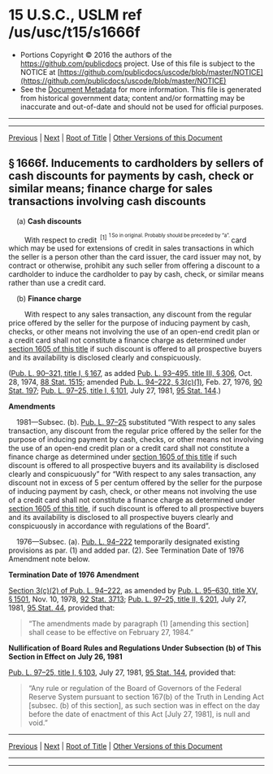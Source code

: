 ---
---

# 15 U.S.C., USLM ref /us/usc/t15/s1666f

* Portions Copyright © 2016 the authors of the https://github.com/publicdocs project.
  Use of this file is subject to the NOTICE at [https://github.com/publicdocs/uscode/blob/master/NOTICE](https://github.com/publicdocs/uscode/blob/master/NOTICE)
* See the [Document Metadata](././../../../../../..//README.md) for more information.
  This file is generated from historical government data; content and/or formatting may be inaccurate and out-of-date and should not be used for official purposes.

----------
----------

[Previous](./../../../../../..//us/usc/t15/ch41/schI/ptD/m__us_usc_t15_s1666e.md) | [Next](./../../../../../..//us/usc/t15/ch41/schI/ptD/m__us_usc_t15_s1666g.md) | [Root of Title](./../../../../../../) | [Other Versions of this Document](https://publicdocs.github.io/go/links?ns=uslm&ref=%2Fus%2Fusc%2Ft15%2Fs1666f)

## § 1666f. Inducements to cardholders by sellers of cash discounts for payments by cash, check or similar means; finance charge for sales transactions involving cash discounts

    (a) __Cash discounts__ 

        With respect to credit  <sup>\[1\]</sup>  <sup><sup> 1 So in original. Probably should be preceded by “a”. </sup></sup>  card which may be used for extensions of credit in sales transactions in which the seller is a person other than the card issuer, the card issuer may not, by contract or otherwise, prohibit any such seller from offering a discount to a cardholder to induce the cardholder to pay by cash, check, or similar means rather than use a credit card.

    (b) __Finance charge__ 

        With respect to any sales transaction, any discount from the regular price offered by the seller for the purpose of inducing payment by cash, checks, or other means not involving the use of an open-end credit plan or a credit card shall not constitute a finance charge as determined under [section 1605 of this title][/us/usc/t15/s1605] if such discount is offered to all prospective buyers and its availability is disclosed clearly and conspicuously.

([Pub. L. 90–321, title I, § 167][/us/pl/90/321/s167], as added [Pub. L. 93–495, title III, § 306][/us/pl/93/495/s306], Oct. 28, 1974, [88 Stat. 1515][/us/stat/88/1515]; amended [Pub. L. 94–222, § 3(c)(1)][/us/pl/94/222/s3/c/1], Feb. 27, 1976, [90 Stat. 197][/us/stat/90/197]; [Pub. L. 97–25, title I, § 101][/us/pl/97/25/s101], July 27, 1981, [95 Stat. 144][/us/stat/95/144].)

 __Amendments__ 

    1981—Subsec. (b). [Pub. L. 97–25][/us/pl/97/25] substituted “With respect to any sales transaction, any discount from the regular price offered by the seller for the purpose of inducing payment by cash, checks, or other means not involving the use of an open-end credit plan or a credit card shall not constitute a finance charge as determined under [section 1605 of this title][/us/usc/t15/s1605] if such discount is offered to all prospective buyers and its availability is disclosed clearly and conspicuously” for “With respect to any sales transaction, any discount not in excess of 5 per centum offered by the seller for the purpose of inducing payment by cash, check, or other means not involving the use of a credit card shall not constitute a finance charge as determined under [section 1605 of this title][/us/usc/t15/s1605], if such discount is offered to all prospective buyers and its availability is disclosed to all prospective buyers clearly and conspicuously in accordance with regulations of the Board”.

    1976—Subsec. (a). [Pub. L. 94–222][/us/pl/94/222] temporarily designated existing provisions as par. (1) and added par. (2). See Termination Date of 1976 Amendment note below.

 __Termination Date of 1976 Amendment__ 

[Section 3(c)(2) of Pub. L. 94–222][/us/pl/94/222/s3/c/2], as amended by [Pub. L. 95–630, title XV, § 1501][/us/pl/95/630/s1501], Nov. 10, 1978, [92 Stat. 3713][/us/stat/92/3713]; [Pub. L. 97–25, title II, § 201][/us/pl/97/25/s201], July 27, 1981, [95 Stat. 44][/us/stat/95/44], provided that: 

> “The amendments made by paragraph (1) \[amending this section\] shall cease to be effective on February 27, 1984.”

 __Nullification of Board Rules and Regulations Under Subsection (b) of This Section in Effect on__  __July 26, 1981__ 

[Pub. L. 97–25, title I, § 103][/us/pl/97/25/s103], July 27, 1981, [95 Stat. 144][/us/stat/95/144], provided that: 

> “Any rule or regulation of the Board of Governors of the Federal Reserve System pursuant to section 167(b) of the Truth in Lending Act \[subsec. (b) of this section\], as such section was in effect on the day before the date of enactment of this Act \[July 27, 1981\], is null and void.”

----------

[Previous](./../../../../../..//us/usc/t15/ch41/schI/ptD/m__us_usc_t15_s1666e.md) | [Next](./../../../../../..//us/usc/t15/ch41/schI/ptD/m__us_usc_t15_s1666g.md) | [Root of Title](./../../../../../../) | [Other Versions of this Document](https://publicdocs.github.io/go/links?ns=uslm&ref=%2Fus%2Fusc%2Ft15%2Fs1666f)

----------
----------

[/us/usc/t15/s1605]: https://publicdocs.github.io/go/links?ns=uslm&ref=%2Fus%2Fusc%2Ft15%2Fs1605
[/us/pl/90/321/s167]: https://publicdocs.github.io/go/links?ns=uslm&ref=%2Fus%2Fpl%2F90%2F321%2Fs167
[/us/pl/93/495/s306]: https://publicdocs.github.io/go/links?ns=uslm&ref=%2Fus%2Fpl%2F93%2F495%2Fs306
[/us/stat/88/1515]: https://publicdocs.github.io/go/links?ns=uslm&ref=%2Fus%2Fstat%2F88%2F1515
[/us/pl/94/222/s3/c/1]: https://publicdocs.github.io/go/links?ns=uslm&ref=%2Fus%2Fpl%2F94%2F222%2Fs3%2Fc%2F1
[/us/stat/90/197]: https://publicdocs.github.io/go/links?ns=uslm&ref=%2Fus%2Fstat%2F90%2F197
[/us/pl/97/25/s101]: https://publicdocs.github.io/go/links?ns=uslm&ref=%2Fus%2Fpl%2F97%2F25%2Fs101
[/us/stat/95/144]: https://publicdocs.github.io/go/links?ns=uslm&ref=%2Fus%2Fstat%2F95%2F144
[/us/pl/97/25]: https://publicdocs.github.io/go/links?ns=uslm&ref=%2Fus%2Fpl%2F97%2F25
[/us/usc/t15/s1605]: https://publicdocs.github.io/go/links?ns=uslm&ref=%2Fus%2Fusc%2Ft15%2Fs1605
[/us/usc/t15/s1605]: https://publicdocs.github.io/go/links?ns=uslm&ref=%2Fus%2Fusc%2Ft15%2Fs1605
[/us/pl/94/222]: https://publicdocs.github.io/go/links?ns=uslm&ref=%2Fus%2Fpl%2F94%2F222
[/us/pl/94/222/s3/c/2]: https://publicdocs.github.io/go/links?ns=uslm&ref=%2Fus%2Fpl%2F94%2F222%2Fs3%2Fc%2F2
[/us/pl/95/630/s1501]: https://publicdocs.github.io/go/links?ns=uslm&ref=%2Fus%2Fpl%2F95%2F630%2Fs1501
[/us/stat/92/3713]: https://publicdocs.github.io/go/links?ns=uslm&ref=%2Fus%2Fstat%2F92%2F3713
[/us/pl/97/25/s201]: https://publicdocs.github.io/go/links?ns=uslm&ref=%2Fus%2Fpl%2F97%2F25%2Fs201
[/us/stat/95/44]: https://publicdocs.github.io/go/links?ns=uslm&ref=%2Fus%2Fstat%2F95%2F44
[/us/pl/97/25/s103]: https://publicdocs.github.io/go/links?ns=uslm&ref=%2Fus%2Fpl%2F97%2F25%2Fs103
[/us/stat/95/144]: https://publicdocs.github.io/go/links?ns=uslm&ref=%2Fus%2Fstat%2F95%2F144


